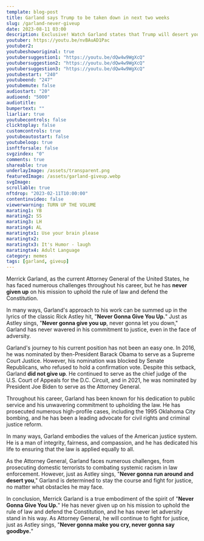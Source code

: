 ```yaml
---
template: blog-post
title: Garland says Trump to be taken down in next two weeks
slug: /garland-never-giveup
date: 2023-08-11 03:00
description: Exclusive! Watch Garland states that Trump will desert you...
youtuber: https://youtu.be/nvBAuAD1Pac
youtuber2: 
youtubeshoworiginal: true
youtubersuggestion1: "https://youtu.be/dQw4w9WgXcQ"
youtubersuggestion2: "https://youtu.be/dQw4w9WgXcQ"
youtubersuggestion3: "https://youtu.be/dQw4w9WgXcQ"
youtubestart: "240"
youtubeend: "247"
youtubemute: false
audiostart: "20"
audioend: "5000"
audiotitle: 
bumpertext: ""
liarliar: true
youtubecontrols: false
clicktoplay: false
customcontrols: true
youtubeautostart: false
youtubeloop: true
isnftforsale: false
svgzindex: "0"
comments: true
shareable: true
underlayImage: /assets/transparent.png
featuredImage: /assets/garland-giveup.webp
svgImage: 
scrollable: true
nftdrop: "2023-02-11T10:00:00"
contentinvideo: false
viewerwarning: TURN UP THE VOLUME
marating1: YB
marating2: SS
marating3: LH
marating4: AL
maratingtx1: Use your brain please
maratingtx2: 
maratingtx3: It's Humor - laugh
maratingtx4: Adult Language
category: memes
tags: [garland, giveup]
---
```

<!-- <div class="contentinside lake1" style=""> -->
<!-- <img class="" src="/assets/lakemouth.webp" width="100%" style=" z-index:-1; opacity:0;
animation: kariFilter 6s ease-in-out;
animation-delay: 4s;
animation-iteration-count:infinite;
" /> -->


<!-- <div class="bubble bubble-bottom-left" style="position:absolute; width:; top:30%; left:20vw; display:flex; justify-content:center;backdrop-filter: blur(6px);
animation: bubbleBop 9s ease-in;
animation-delay: 6s;
animation-direction: forwards;
animation-iteration-count:1;
opacity:0;
"><span style="font-size:120%; font-weight:bold;"><span style="font-size:160%; font-weight:bold;"></span></div>


<div class="bubble bubble-bottom-right" style="position:absolute; width:50vw; top:50%; right:20vw; display:block; justify-content:center; font-size:110%;backdrop-filter: blur(6px);
animation: bubbleBop1 10s ease-in;
animation-delay:8s;
animation-direction: forwards;
animation-iteration-count:1;
opacity:0;
"><span style="font-weight:bold;"></span></div>
</div> -->


<div class="contentbody" style="text-align:left !important; margin-top:0;">

Merrick Garland, as the current Attorney General of the United States, he has faced numerous challenges throughout his career, but he has <strong>never given up</strong> on his mission to uphold the rule of law and defend the Constitution.

In many ways, Garland's approach to his work can be summed up in the lyrics of the classic Rick Astley hit, "<strong>Never Gonna Give You Up.</strong>" Just as Astley sings, "<strong>Never gonna give you up</strong>, never gonna let you down," Garland has never wavered in his commitment to justice, even in the face of adversity.

Garland's journey to his current position has not been an easy one. In 2016, he was nominated by then-President Barack Obama to serve as a Supreme Court Justice. However, his nomination was blocked by Senate Republicans, who refused to hold a confirmation vote. Despite this setback, Garland <strong>did not give up</strong>. He continued to serve as the chief judge of the U.S. Court of Appeals for the D.C. Circuit, and in 2021, he was nominated by President Joe Biden to serve as the Attorney General.

Throughout his career, Garland has been known for his dedication to public service and his unwavering commitment to upholding the law. He has prosecuted numerous high-profile cases, including the 1995 Oklahoma City bombing, and he has been a leading advocate for civil rights and criminal justice reform.

In many ways, Garland embodies the values of the American justice system. He is a man of integrity, fairness, and compassion, and he has dedicated his life to ensuring that the law is applied equally to all.

As the Attorney General, Garland faces numerous challenges, from prosecuting domestic terrorists to combating systemic racism in law enforcement. However, just as Astley sings, "<strong>Never gonna run around and desert you</strong>," Garland is determined to stay the course and fight for justice, no matter what obstacles he may face.

In conclusion, Merrick Garland is a true embodiment of the spirit of "<strong>Never Gonna Give You Up.</strong>" He has never given up on his mission to uphold the rule of law and defend the Constitution, and he has never let adversity stand in his way. As Attorney General, he will continue to fight for justice, just as Astley sings, "<strong>Never gonna make you cry, never gonna say goodbye.</strong>"


</div>